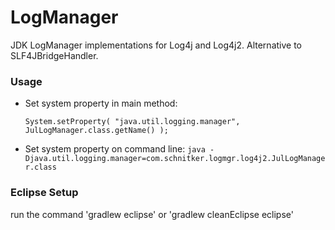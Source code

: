 LogManager
==========

JDK LogManager implementations for Log4j and Log4j2. Alternative to SLF4JBridgeHandler.

### Usage

*   Set system property in main method:
    ```
    System.setProperty( "java.util.logging.manager", JulLogManager.class.getName() );
    ```

*   Set system property on command line:
    ```java -Djava.util.logging.manager=com.schnitker.logmgr.log4j2.JulLogManager.class ```

### Eclipse Setup

run the command 'gradlew eclipse' or 'gradlew cleanEclipse eclipse'
